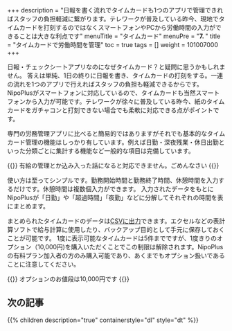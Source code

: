 +++
description = "日報を書く流れでタイムカードも1つのアプリで管理できればスタッフの負担軽減に繋がります。テレワークが普及している昨今、現地でタイムカードを打刻するのではなくスマートフォンやPCから労働時間の入力ができることは大きな利点です"
menuTitle = "タイムカード"
menuPre = "<b>7. </b>"
title = "タイムカードで労働時間を管理"
toc = true
tags = []
weight = 101007000
+++


日報・チェックシートアプリなのになぜタイムカード？と疑問に思うかもしれません。
答えは単純、1日の終りに日報を書き、タイムカードの打刻をする。一連の流れを1つのアプリで行えればスタッフの負担も軽減できるからです。  
NipoPlusがスマートフォンに対応しているので、タイムカードも当然スマートフォンから入力が可能です。テレワークが徐々に普及している昨今、紙のタイムカードをガチャコンと打刻できない場合でも柔軟に対応できる点がポイントです。

専門の労務管理アプリに比べると簡易的ではありますがそれでも基本的なタイムカード管理の機能はしっかり有しています。例えば日勤・深夜残業・休日出勤といった分類ごとに集計する機能など一般的な項目は完備しています。

{{<alice pos="right" icon="please">}}
有給の管理とか込み入った話になると対応できません。ごめんなさい
{{</alice>}}

使い方は至ってシンプルです。勤務開始時間と勤務終了時間、休憩時間を入力するだけです。休憩時間は複数個入力ができます。
入力されたデータをもとにNipoPlusが「日勤」や「超過時間」「夜勤」などに分解してそれぞれの時間を表にまとめます。  

まとめられたタイムカードのデータは[CSVに出力](/manual/timecard/export/)できます。エクセルなどの表計算ソフトで給与計算に使用したり、バックアップ目的として手元に保存しておくことが可能です。
1度に表示可能なタイムカードは5件までですが、1度きりのオプション（10,000円)を購入いただくことでこの制限は解除されます。NipoPlusの有料プラン加入者の方のみ購入可能であり、あくまでもオプション扱いであることに注意してください。

{{<alice pos="right" icon="default">}}
オプションのお値段は10,000円です
{{</alice>}}

## 次の記事

{{% children description="true" containerstyle="dl" style="dt" %}}
